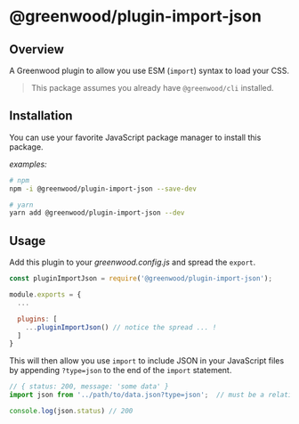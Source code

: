 # @greenwood/plugin-import-json

## Overview
A Greenwood plugin to allow you use ESM (`import`) syntax to load your CSS.

> This package assumes you already have `@greenwood/cli` installed.

## Installation
You can use your favorite JavaScript package manager to install this package.

_examples:_
```bash
# npm
npm -i @greenwood/plugin-import-json --save-dev

# yarn
yarn add @greenwood/plugin-import-json --dev
```

## Usage
Add this plugin to your _greenwood.config.js_ and spread the `export`.

```javascript
const pluginImportJson = require('@greenwood/plugin-import-json');

module.exports = {
  ...

  plugins: [
    ...pluginImportJson() // notice the spread ... !
  ]
}
```

This will then allow you use `import` to include JSON in your JavaScript files by appending `?type=json` to the end of the `import` statement.

```js
// { status: 200, message: 'some data' }
import json from '../path/to/data.json?type=json';  // must be a relative path

console.log(json.status) // 200
```